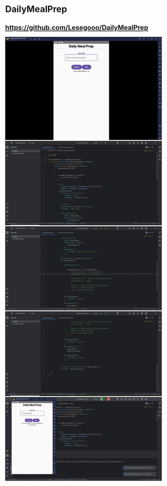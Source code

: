 # DailyMealPrep
 ## https://github.com/Lesegooo/DailyMealPrep
![image alt](https://github.com/Lesegooo/DailyMealPrep/blob/c0441dce02e54b3c3f1797a144a111ea58bad17f/Main%20Screen%20(BlueStacks).PNG)
![image alt](https://github.com/Lesegooo/DailyMealPrep/blob/650181fe252ae465fca6360b2e9a88e46b602a1e/Daily%20Meal%20Prep%20code(screenshot%201).PNG)
![image alt](https://github.com/Lesegooo/DailyMealPrep/blob/main/Daily%20Meal%20Prep%20code(screenshot%202).PNG?raw=true)
![image alt](https://github.com/Lesegooo/DailyMealPrep/blob/main/Daily%20Meal%20Prep%20code%20(screenshot%203).PNG?raw=true)
![image alt](https://github.com/Lesegooo/DailyMealPrep/blob/main/Working%20code.PNG?raw=true)
